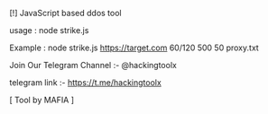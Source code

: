 [!] JavaScript based ddos tool 

usage : node strike.js <HOST> <TIME> <RPS> <THREADS> <PROXY>

Example : node strike.js https://target.com 60/120 500 50 proxy.txt



Join Our Telegram Channel :- @hackingtoolx

telegram link :- https://t.me/hackingtoolx

[ Tool by MAFIA ]

